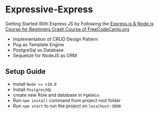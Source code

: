 # Expressive-Express
Getting Started With Express JS by Following the [Express.js & Node.js Course for Beginners Crash Course of FreeCodeCamp.org](https://youtu.be/G8uL0lFFoN0)
- Implementation of CRUD Design Pattern
- Pug as Template Engine
- PostgreSql as Database
- Sequelize for NodeJS as ORM

## Setup Guide
- Install ``Node >= v10.0``
- Install ``PostgresSQL``
- create new Role and database in ``PgAdmin``
- Run ``npm install`` command from project root folder
- Run ``npm start`` to run the project on ``localhost:3000``
